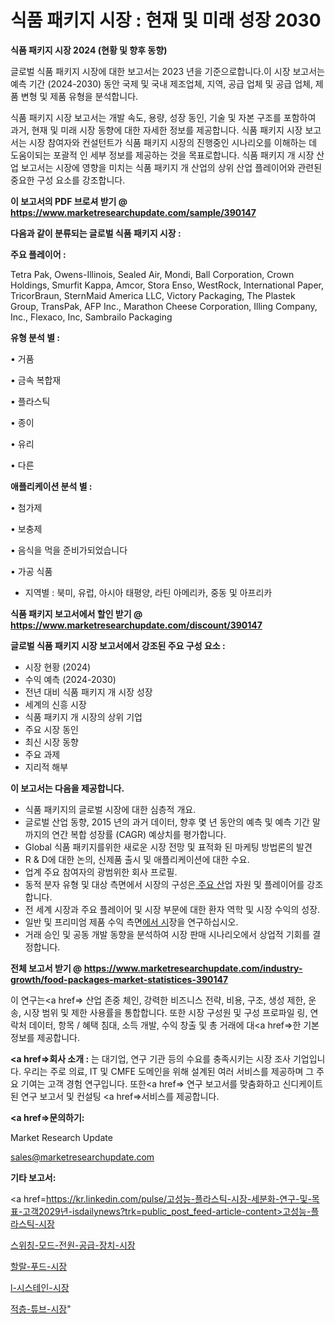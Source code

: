 # 식품 패키지 시장 : 현재 및 미래 성장 2030

<strong>식품 패키지 시장 2024 (현황 및 향후 동향)</strong>

글로벌 식품 패키지 시장에 대한 보고서는 2023 년을 기준으로합니다.이 시장 보고서는 예측 기간 (2024-2030) 동안 국제 및 국내 제조업체, 지역, 공급 업체 및 공급 업체, 제품 변형 및 제품 유형을 분석합니다.

식품 패키지 시장 보고서는 개발 속도, 용량, 성장 동인, 기술 및 자본 구조를 포함하여 과거, 현재 및 미래 시장 동향에 대한 자세한 정보를 제공합니다. 식품 패키지 시장 보고서는 시장 참여자와 컨설턴트가 식품 패키지 시장의 진행중인 시나리오를 이해하는 데 도움이되는 포괄적 인 세부 정보를 제공하는 것을 목표로합니다. 식품 패키지 개 시장 산업 보고서는 시장에 영향을 미치는 식품 패키지 개 산업의 상위 산업 플레이어와 관련된 중요한 구성 요소를 강조합니다.



<strong>이 보고서의 PDF 브로셔 받기 @ <a href=https://www.marketresearchupdate.com/sample/390147>https://www.marketresearchupdate.com/sample/390147</a></strong>



<strong>다음과 같이 분류되는 글로벌 식품 패키지 시장 :</strong>



<strong>주요 플레이어 :</strong>

Tetra Pak, Owens-Illinois, Sealed Air, Mondi, Ball Corporation, Crown Holdings, Smurfit Kappa, Amcor, Stora Enso, WestRock, International Paper, TricorBraun, SternMaid America LLC, Victory Packaging, The Plastek Group, TransPak, AFP Inc., Marathon Cheese Corporation, Illing Company, Inc., Flexaco, Inc, Sambrailo Packaging



<strong>유형 분석 별 :</strong>

• 거품

• 금속 복합재

• 플라스틱

• 종이

• 유리

• 다른



<strong>애플리케이션 분석 별 :</strong>

• 첨가제

• 보충제

• 음식을 먹을 준비가되었습니다

• 가공 식품

<ul>
  <li>지역별 : 북미, 유럽, 아시아 태평양, 라틴 아메리카, 중동 및 아프리카</li>
</ul>


<strong>식품 패키지 보고서에서 할인 받기 @ <a href=https://www.marketresearchupdate.com/discount/390147>https://www.marketresearchupdate.com/discount/390147</a></strong>



<strong>글로벌 식품 패키지 시장 보고서에서 강조된 주요 구성 요소 :</strong>
<ul>
  <li>시장 현황 (2024)</li>
  <li>수익 예측 (2024-2030)</li>
  <li>전년 대비 식품 패키지 개 시장 성장</li>
  <li>세계의 신흥 시장</li>
  <li>식품 패키지 개 시장의 상위 기업</li>
  <li>주요 시장 동인</li>
  <li>최신 시장 동향</li>
  <li>주요 과제</li>
  <li>지리적 해부</li>
</ul>


<strong>이 보고서는 다음을 제공합니다.</strong>
<ul>
  <li>식품 패키지의 글로벌 시장에 대한 심층적 개요.</li>
  <li>글로벌 산업 동향, 2015 년의 과거 데이터, 향후 몇 년 동안의 예측 및 예측 기간 말까지의 연간 복합 성장률 (CAGR) 예상치를 평가합니다.</li>
  <li>Global 식품 패키지를위한 새로운 시장 전망 및 표적화 된 마케팅 방법론의 발견</li>
  <li>R &amp; D에 대한 논의, 신제품 출시 및 애플리케이션에 대한 수요.</li>
  <li>업계 주요 참여자의 광범위한 회사 프로필.</li>
  <li>동적 분자 유형 및 대상 측면에서 시장의 구성은<a href=> 주요 산</a>업 자원 및 플레이어를 강조합니다.</li>
  <li>전 세계 시장과 주요 플레이어 및 시장 부문에 대한 환자 역학 및 시장 수익의 성장.</li>
  <li>일반 및 프리미엄 제품 수익 측면<a href=>에서 시</a>장을 연구하십시오.</li>
  <li>거래 승인 및 공동 개발 동향을 분석하여 시장 판매 시나리오에서 상업적 기회를 결정합니다.</li>
</ul>



<strong>전체 보고서 받기 @ <a href=https://www.marketresearchupdate.com/industry-growth/food-packages-market-statistices-390147>https://www.marketresearchupdate.com/industry-growth/food-packages-market-statistices-390147</a></strong>

이 연구는<a href=> 산업 존중</a> 체인, 강력한 비즈니스 전략, 비용, 구조, 생성 제한, 운송, 시장 범위 및 제한 사용률을 통합합니다. 또한 시장 구성원 및 구성 프로파일 링, 연락처 데이터, 항목 / 혜택 침대, 소득 개발, 수익 창출 및 총 거래에 대<a href=>한 기본 </a>정보를 제공합니다.



<strong><a href=>회사 소</a>개 :</strong>
는 대기업, 연구 기관 등의 수요를 충족시키는 시장 조사 기업입니다. 우리는 주로 의료, IT 및 CMFE 도메인을 위해 설계된 여러 서비스를 제공하며 그 주요 기여는 고객 경험 연구입니다. 또한<a href=> 연구 보</a>고서를 맞춤화하고 신디케이트 된 연구 보고서 및 컨설팅 <a href=>서비스</a>를 제공합니다.



<strong><a href=>문의하기:</a></strong>

Market Research Update

sales@marketresearchupdate.com



<strong>기타 보고서:</strong>

<a href=https://kr.linkedin.com/pulse/고성능-플라스틱-시장-세분화-연구-및-목표-고객2029년-isdailynews?trk=public_post_feed-article-content>고성능-플라스틱-시장</a>

<a href=https://www.linkedin.com/pulse/스위칭-모드-전원-공급-장치-시장-규모-및-성장-2023-market-matrix-musings-analysis/>스위칭-모드-전원-공급-장치-시장</a>

<a href=https://www.linkedin.com/pulse/할랄-푸드-시장-규모-및-성장-2023-survey-savvy-insights-360-analysis-eg4wf/>할랄-푸드-시장</a>

<a href=https://www.linkedin.com/pulse/l-시스테인-시장-현재-및-미래-성장-2029-trendsetters-talk-360-analysis-khdhf/>l-시스테인-시장</a>

<a href=https://www.linkedin.com/pulse/적층-튜브-시장-규모-및-성장-2023-data-dive-diaries-24-analysis-cucrf/>적층-튜브-시장</a>"
